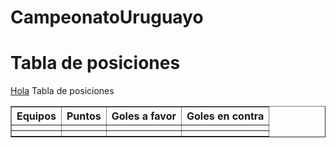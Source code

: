 # CampeonatoUruguayo

<!doctype html>
<html>
    <head>
    <title>Campeonato Uruguayo </title>
    </head>
    <body>
    <h1>Tabla de posiciones</h1>
    <u>Hola</u>
    <caption>Tabla de posiciones</caption>
    <table border ="1">
        <thead>
            <tr>
                <th>Equipos</th>
                <th>Puntos </th>
                <th>Goles a favor</th>
                <th>Goles en contra</th>
            </tr>
        </thead>
        <tbody>
                    <tr>
                <th></th>
                <th></th>
                <th></th>
                <th></th>
            </tr>
       </tbody>
            <tbody>
                    <tr>
                <th></th>
                <th></th>
                <th></th>
                <th></th>
            </tr>
       </tbody>
    </table>   
    </body>
</html>
